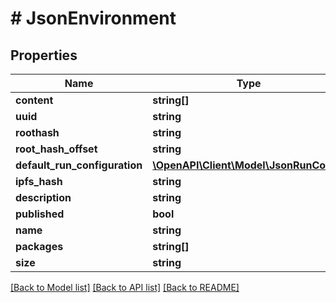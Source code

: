 # # JsonEnvironment

## Properties

Name | Type | Description | Notes
------------ | ------------- | ------------- | -------------
**content** | **string[]** |  | [optional]
**uuid** | **string** |  | [optional]
**roothash** | **string** |  | [optional]
**root_hash_offset** | **string** |  | [optional]
**default_run_configuration** | [**\OpenAPI\Client\Model\JsonRunConfig**](JsonRunConfig.md) |  | [optional]
**ipfs_hash** | **string** |  | [optional]
**description** | **string** |  | [optional]
**published** | **bool** |  | [optional]
**name** | **string** |  | [optional]
**packages** | **string[]** |  | [optional]
**size** | **string** |  | [optional]

[[Back to Model list]](../../README.md#models) [[Back to API list]](../../README.md#endpoints) [[Back to README]](../../README.md)
